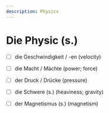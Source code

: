 ```yaml
---
description: Physics
---
```


# Die Physic \(s.\)

* [ ] die Geschwindigkeit / -en \(velocity\)
* [ ] die Macht / Mächte \(power; force\)
* [ ] der Druck / Drücke \(pressure\)
* [ ] die Schwere \(s.\) \(heaviness; gravity\)
* [ ] der Magnetismus \(s.\) \(magnetism\)

